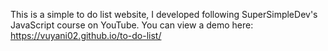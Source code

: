 This is a simple to do list website, I developed following SuperSimpleDev's JavaScript course on YouTube.
You can view a demo here: https://vuyani02.github.io/to-do-list/
